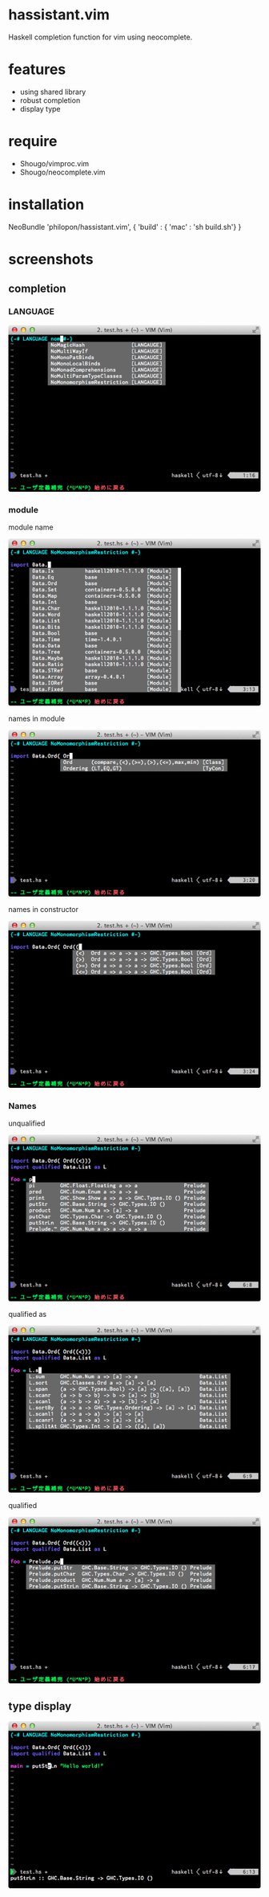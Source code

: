 hassistant.vim
==============

Haskell completion function for vim using neocomplete.

features
==============
* using shared library
* robust completion
* display type

require
==============
* Shougo/vimproc.vim
* Shougo/neocomplete.vim

installation
==============
NeoBundle 'philopon/hassistant.vim', { 'build' : { 'mac' : 'sh build.sh'} }

screenshots
==============

completion
-----------

### LANGUAGE
![LANGUAGE](img/LANGUAGE.png)

### module
module name

![module name](img/module.png)

names in module

![names in module](img/namesInModule.png)

names in constructor

![names in constructor](img/namesInConstructor.png)

### Names
unqualified

![unqualified](img/unqualified.png)

qualified as

![qualified as](img/qualifiedAs.png)

qualified

![qualified](img/qualified.png)

type display
--------------
![type display](img/typeDisplay.png)
